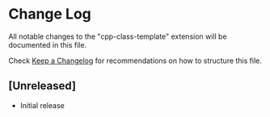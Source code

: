 # Change Log
All notable changes to the "cpp-class-template" extension will be documented in this file.

Check [Keep a Changelog](http://keepachangelog.com/) for recommendations on how to structure this file.

## [Unreleased]
- Initial release